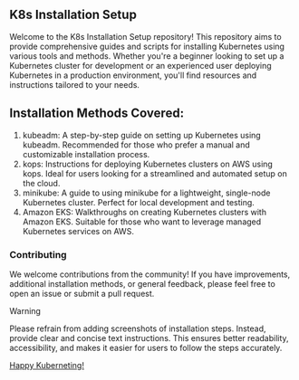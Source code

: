 ## K8s Installation Setup
Welcome to the K8s Installation Setup repository! This repository aims to provide comprehensive guides and scripts for installing Kubernetes using various tools and methods. Whether you're a beginner looking to set up a Kubernetes cluster for development or an experienced user deploying Kubernetes in a production environment, you'll find resources and instructions tailored to your needs.

## Installation Methods Covered:
1. kubeadm:
A step-by-step guide on setting up Kubernetes using kubeadm.
Recommended for those who prefer a manual and customizable installation process.
2. kops:
Instructions for deploying Kubernetes clusters on AWS using kops.
Ideal for users looking for a streamlined and automated setup on the cloud.
3. minikube:
A guide to using minikube for a lightweight, single-node Kubernetes cluster.
Perfect for local development and testing.
4. Amazon EKS:
Walkthroughs on creating Kubernetes clusters with Amazon EKS.
Suitable for those who want to leverage managed Kubernetes services on AWS.

### Contributing
We welcome contributions from the community! If you have improvements, additional installation methods, or general feedback, please feel free to open an issue or submit a pull request.
> [!WARNING]
> Please refrain from adding screenshots of installation steps. Instead, provide clear and concise text instructions. This ensures better readability, accessibility, and makes it easier for users to follow the steps accurately.

[Happy Kuberneting!](https://satyam-arya.click/getting-started-with-kubernetes/)
